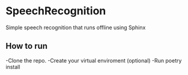 # SpeechRecognition

Simple speech recognition that runs offline using Sphinx

## How to run

-Clone the repo.
-Create your virtual enviroment (optional)
-Run poetry install


